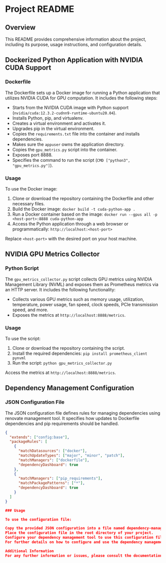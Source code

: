 # Project README

## Overview

This README provides comprehensive information about the project, including its purpose, usage instructions, and configuration details.

## Dockerized Python Application with NVIDIA CUDA Support

### Dockerfile

The Dockerfile sets up a Docker image for running a Python application that utilizes NVIDIA CUDA for GPU computation. It includes the following steps:

- Starts from the NVIDIA CUDA image with Python support (`nvidia/cuda:12.3.2-cudnn9-runtime-ubuntu20.04`).
- Installs Python, pip, and virtualenv.
- Creates a virtual environment and activates it.
- Upgrades pip in the virtual environment.
- Copies the `requirements.txt` file into the container and installs dependencies.
- Makes sure the `appuser` owns the application directory.
- Copies the `gpu_metrics.py` script into the container.
- Exposes port 8888.
- Specifies the command to run the script (`CMD ["python3", "gpu_metrics.py"]`).

### Usage

To use the Docker image:

1. Clone or download the repository containing the Dockerfile and other necessary files.
2. Build the Docker image: `docker build -t cuda-python-app .`
3. Run a Docker container based on the image: `docker run --gpus all -p <host-port>:8888 cuda-python-app`
4. Access the Python application through a web browser or programmatically: `http://localhost:<host-port>`

Replace `<host-port>` with the desired port on your host machine.

## NVIDIA GPU Metrics Collector

### Python Script

The `gpu_metrics_collector.py` script collects GPU metrics using NVIDIA Management Library (NVML) and exposes them as Prometheus metrics via an HTTP server. It includes the following functionality:

- Collects various GPU metrics such as memory usage, utilization, temperature, power usage, fan speed, clock speeds, PCIe transmission speed, and more.
- Exposes the metrics at `http://localhost:8888/metrics`.

### Usage

To use the script:

1. Clone or download the repository containing the script.
2. Install the required dependencies: `pip install prometheus_client pynvml`
3. Run the script: `python gpu_metrics_collector.py`

Access the metrics at `http://localhost:8888/metrics`.

## Dependency Management Configuration

### JSON Configuration File

The JSON configuration file defines rules for managing dependencies using renovate management tool. It specifies how updates to Dockerfile dependencies and pip requirements should be handled.

```json
{
  "extends": ["config:base"],
  "packageRules": [
    {
      "matchDatasources": ["docker"],
      "matchUpdateTypes": ["major", "minor", "patch"],
      "matchManagers": ["dockerfile"],
      "dependencyDashboard": true
    },
    {
      "matchManagers": ["pip_requirements"],
      "matchPackagePatterns": ["*"],
      "dependencyDashboard": true
    }
  ]
}

### Usage

To use the configuration file:

Copy the provided JSON configuration into a file named dependency-management.json or any other appropriate name.
Place the configuration file in the root directory of your project.
Configure your dependency management tool to use this configuration file for managing dependencies.
For further details on how to configure and use the dependency management tool with this configuration file, refer to the documentation of the specific tool being used.

Additional Information
For any further information or issues, please consult the documentation of the respective components or tools used in the project.